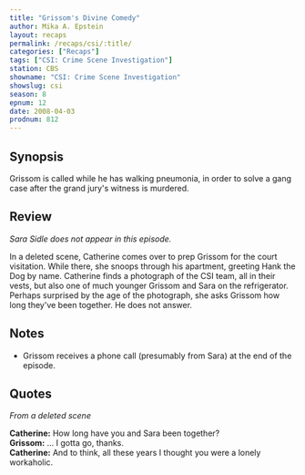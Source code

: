 ```yaml
---
title: "Grissom's Divine Comedy"
author: Mika A. Epstein
layout: recaps
permalink: /recaps/csi/:title/
categories: ["Recaps"]
tags: ["CSI: Crime Scene Investigation"]
station: CBS
showname: "CSI: Crime Scene Investigation"
showslug: csi
season: 8
epnum: 12
date: 2008-04-03
prodnum: 812
---
```


## Synopsis

Grissom is called while he has walking pneumonia, in order to solve a gang case after the grand jury's witness is murdered.

## Review

_Sara Sidle does not appear in this episode._

In a deleted scene, Catherine comes over to prep Grissom for the court visitation. While there, she snoops through his apartment, greeting Hank the Dog by name. Catherine finds a photograph of the CSI team, all in their vests, but also one of much younger Grissom and Sara on the refrigerator. Perhaps surprised by the age of the photograph, she asks Grissom how long they've been together. He does not answer.

## Notes

* Grissom receives a phone call (presumably from Sara) at the end of the episode.

## Quotes

_From a deleted scene_

**Catherine:** How long have you and Sara been together?\
**Grissom:** ... I gotta go, thanks.\
**Catherine:** And to think, all these years I thought you were a lonely workaholic.
